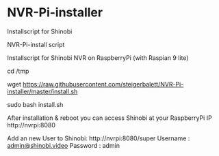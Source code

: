 # NVR-Pi-installer
Installscript for Shinobi

NVR-Pi-install script

Installscript for Shinobi NVR on RaspberryPi (with Raspian 9 lite)

cd /tmp

wget https://raw.githubusercontent.com/steigerbalett/NVR-Pi-installer/master/install.sh

sudo bash install.sh

After installation & reboot you can access Shinobi at your RaspberryPi IP http://nvrpi:8080

Add an new User to Shinobi:
http://nvrpi:8080/super
Username : admin@shinobi.video
Password : admin
